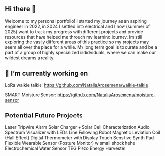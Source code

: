 ## Hi there 👋
Welcome to my personal portfolio! I started my journey as an aspiring engineer in 2022, in 2024 I settled into electrical and I now (summer of 2025) want to track my progress with different projects and provide resources that have helped me through my learning journey. Im still exploring the vastly different areas of this practice so my projects may seem all over the place for a while. My long term goal is to curate and be a part of a group of highly specialized indidviduals, where we can make our wildest dreams a reality. 

## 🔭 I’m currently working on
LoRa walkie talkie: https://github.com/NataliaArosemena/walkie-talkie 

SMART Moisture Sensor: https://github.com/NataliaArosemena/moisture-sensor


## Potential Future Projects
Laser Tripwire Alarm
Solar Charger + Solar Cell Characterization
Audio Spectrum Visualizer with LEDs
Line Following Robot
Magnetic Leviation Coil (Hall Effect)
Digital Thermometer with Display
Touch Sensitive Synth Pad
Flexible Wearable Sensor (Posture Monitor) w small shock hehe
Electrochemical Water Sensor
TEG
Piezo Energy Harvester
<!--
**NataliaArosemena/NataliaArosemena** is a ✨ _special_ ✨ repository because its `README.md` (this file) appears on your GitHub profile.

Here are some ideas to get you started:

- 🔭 I’m currently working on ...
- 🌱 I’m currently learning ...
- 👯 I’m looking to collaborate on ...
- 🤔 I’m looking for help with ...
- 💬 Ask me about ...
- 📫 How to reach me: ...
- 😄 Pronouns: ...
- ⚡ Fun fact: ...
-->
